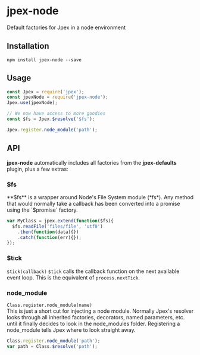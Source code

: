 # jpex-node
Default factories for Jpex in a node environment

## Installation  
`npm install jpex-node --save`  

## Usage  
```javascript
const Jpex = require('jpex');
const jpexNode = require('jpex-node');
Jpex.use(jpexNode);

// We now have access to more goodies
const $fs = Jpex.$resolve('$fs');

Jpex.register.node_module('path');
```

## API  
**jpex-node** automatically includes all factories from the **jpex-defaults** plugin, plus a few extras:  

### $fs  
**$fs** is a wrapper around Node's File System module (*fs*).  
Any method that would normally take a callback has been converted into a promise using the `$promise` factory.

```javascript
var MyClass = jpex.extend(function($fs){
  $fs.readFile('files/file', 'utf8')
    .then(function(data){})
    .catch(function(err){});
});
```

### $tick  
`$tick(callback)`
`$tick` calls the callback function on the next available event loop. This is the equivalent of `process.nextTick`.  

### node_module
`Class.register.node_module(name)`  
This is just a short cut for injecting a node module. Normally Jpex's resolver looks through all inherited factories, decorators, named parameters, etc. until it finally decides to look in the node_modules folder. Registering a node_module tells Jpex where to look straight away.  
```javascript
Class.register.node_module('path');
var path = Class.$resolve('path');
```
